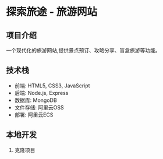 # 探索旅途 - 旅游网站

## 项目介绍
一个现代化的旅游网站,提供景点预订、攻略分享、盲盒旅游等功能。

## 技术栈
- 前端: HTML5, CSS3, JavaScript
- 后端: Node.js, Express
- 数据库: MongoDB
- 文件存储: 阿里云OSS
- 部署: 阿里云ECS

## 本地开发
1. 克隆项目 